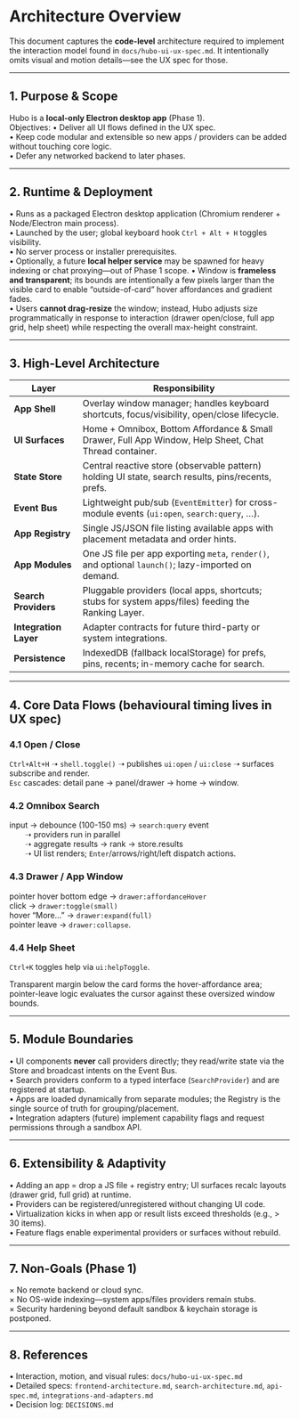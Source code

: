 # Architecture Overview

This document captures the **code-level** architecture required to implement the interaction model found in `docs/hubo-ui-ux-spec.md`.  It intentionally omits visual and motion details—see the UX spec for those.

---

## 1. Purpose & Scope
Hubo is a **local-only Electron desktop app** (Phase 1).  
Objectives:
• Deliver all UI flows defined in the UX spec.  
• Keep code modular and extensible so new apps / providers can be added without touching core logic.  
• Defer any networked backend to later phases.

---

## 2. Runtime & Deployment
• Runs as a packaged Electron desktop application (Chromium renderer + Node/Electron main process).  
• Launched by the user; global keyboard hook `Ctrl + Alt + H` toggles visibility.  
• No server process or installer prerequisites.  
• Optionally, a future **local helper service** may be spawned for heavy indexing or chat proxying—out of Phase 1 scope.
• Window is **frameless and transparent**; its bounds are intentionally a few pixels larger than the visible card to enable “outside-of-card” hover affordances and gradient fades.  
• Users **cannot drag-resize** the window; instead, Hubo adjusts size programmatically in response to interaction (drawer open/close, full app grid, help sheet) while respecting the overall max-height constraint.

---

## 3. High-Level Architecture

| Layer | Responsibility |
|-------|----------------|
| **App Shell** | Overlay window manager; handles keyboard shortcuts, focus/visibility, open/close lifecycle. |
| **UI Surfaces** | Home + Omnibox, Bottom Affordance & Small Drawer, Full App Window, Help Sheet, Chat Thread container. |
| **State Store** | Central reactive store (observable pattern) holding UI state, search results, pins/recents, prefs. |
| **Event Bus** | Lightweight pub/sub (`EventEmitter`) for cross-module events (`ui:open`, `search:query`, …). |
| **App Registry** | Single JS/JSON file listing available apps with placement metadata and order hints. |
| **App Modules** | One JS file per app exporting `meta`, `render()`, and optional `launch()`; lazy-imported on demand. |
| **Search Providers** | Pluggable providers (local apps, shortcuts; stubs for system apps/files) feeding the Ranking Layer. |
| **Integration Layer** | Adapter contracts for future third-party or system integrations. |
| **Persistence** | IndexedDB (fallback localStorage) for prefs, pins, recents; in-memory cache for search. |

---

## 4. Core Data Flows  (behavioural timing lives in UX spec)

### 4.1 Open / Close
`Ctrl+Alt+H` ➝ `shell.toggle()` ➝ publishes `ui:open` / `ui:close` ➝ surfaces subscribe and render.  
`Esc` cascades: detail pane → panel/drawer → home → window.

### 4.2 Omnibox Search
input → debounce (100-150 ms) → `search:query` event  
  ➝ providers run in parallel  
  ➝ aggregate results → rank → store.results  
  ➝ UI list renders; `Enter`/arrows/right/left dispatch actions.

### 4.3 Drawer / App Window
pointer hover bottom edge → `drawer:affordanceHover`  
click → `drawer:toggle(small)`  
hover “More…” → `drawer:expand(full)`  
pointer leave → `drawer:collapse`.

### 4.4 Help Sheet
`Ctrl+K` toggles help via `ui:helpToggle`.
  
Transparent margin below the card forms the hover-affordance area; pointer-leave logic evaluates the cursor against these oversized window bounds.

---

## 5. Module Boundaries
• UI components **never** call providers directly; they read/write state via the Store and broadcast intents on the Event Bus.  
• Search providers conform to a typed interface (`SearchProvider`) and are registered at startup.  
• Apps are loaded dynamically from separate modules; the Registry is the single source of truth for grouping/placement.  
• Integration adapters (future) implement capability flags and request permissions through a sandbox API.

---

## 6. Extensibility & Adaptivity
• Adding an app = drop a JS file + registry entry; UI surfaces recalc layouts (drawer grid, full grid) at runtime.  
• Providers can be registered/unregistered without changing UI code.  
• Virtualization kicks in when app or result lists exceed thresholds (e.g., > 30 items).  
• Feature flags enable experimental providers or surfaces without rebuild.

---

## 7. Non-Goals (Phase 1)
× No remote backend or cloud sync.  
× No OS-wide indexing—system apps/files providers remain stubs.  
× Security hardening beyond default sandbox & keychain storage is postponed.

---

## 8. References
• Interaction, motion, and visual rules: `docs/hubo-ui-ux-spec.md`  
• Detailed specs: `frontend-architecture.md`, `search-architecture.md`, `api-spec.md`, `integrations-and-adapters.md`  
• Decision log: `DECISIONS.md`  
